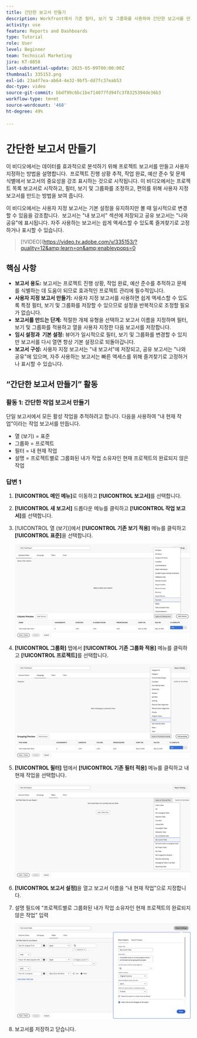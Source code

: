 ```yaml
---
title: 간단한 보고서 만들기
description: Workfront에서 기존 필터, 보기 및 그룹화를 사용하여 간단한 보고서를 만드는 방법을 알아봅니다.
activity: use
feature: Reports and Dashboards
type: Tutorial
role: User
level: Beginner
team: Technical Marketing
jira: KT-8858
last-substantial-update: 2025-05-09T00:00:00Z
thumbnail: 335153.png
exl-id: 23a4f7ea-ab64-4e32-9bf5-dd7fc37eab53
doc-type: video
source-git-commit: bbdf99c6bc1be714077fd94fc3f8325394de36b3
workflow-type: tm+mt
source-wordcount: '468'
ht-degree: 49%

---
```


# 간단한 보고서 만들기

이 비디오에서는 데이터를 효과적으로 분석하기 위해 프로젝트 보고서를 만들고 사용자 지정하는 방법을 설명합니다. &#x200B; 프로젝트 진행 상황 추적, 작업 완료, 예산 준수 및 문제 식별에서 보고서의 중요성을 강조 표시하는 것으로 시작됩니다. 이 비디오에서는 프로젝트 목록 보고서로 시작하고, 필터, 보기 및 그룹화를 조정하고, 편의를 위해 사용자 지정 보고서를 만드는 방법을 보여 줍니다. &#x200B; &#x200B;

이 비디오에서는 사용자 지정 보고서는 기본 설정을 유지하지만 볼 때 일시적으로 변경할 수 있음을 강조합니다. &#x200B; 보고서는 &quot;내 보고서&quot; 섹션에 저장되고 공유 보고서는 &quot;나와 공유&quot;에 표시됩니다&#x200B;. 자주 사용하는 보고서는 쉽게 액세스할 수 있도록 즐겨찾기로 고정하거나 표시할 수 있습니다. &#x200B;

>[!VIDEO](https://video.tv.adobe.com/v/335153/?quality=12&amp;learn=on&amp;enablevpops=0

## 핵심 사항


* **보고서 용도:** 보고서는 프로젝트 진행 상황, 작업 완료, 예산 준수를 추적하고 문제를 식별하는 데 도움이 되므로 효과적인 프로젝트 관리에 필수적입니다.
* **사용자 지정 보고서 만들기:** 사용자 지정 보고서를 사용하면 쉽게 액세스할 수 있도록 특정 필터, 보기 및 그룹화를 저장할 수 있으므로 설정을 반복적으로 조정할 필요가 없습니다. &#x200B;
* **보고서를 만드는 단계:** 적절한 개체 유형을 선택하고 보고서 이름을 지정하며 필터, 보기 및 그룹화를 적용하고 열을 사용자 지정한 다음 보고서를 저장합니다. &#x200B;
* **임시 설정과 &#x200B; 기본 설정:** 뷰어가 일시적으로 필터, 보기 및 그룹화를 변경할 수 있지만 보고서를 다시 열면 항상 기본 설정으로 되돌아갑니다. &#x200B;
* **보고서 구성:** 사용자 지정 보고서는 &quot;내 보고서&quot;에 저장되고, 공유 보고서는 &quot;나와 공유&quot;에 있으며, 자주 사용하는 보고서는 빠른 액세스를 위해 즐겨찾기로 고정하거나 표시할 수 있습니다. &#x200B;



## “간단한 보고서 만들기” 활동

### 활동 1: 간단한 작업 보고서 만들기

단일 보고서에서 모든 활성 작업을 추적하려고 합니다. 다음을 사용하여 “내 현재 작업”이라는 작업 보고서를 만듭니다.

* 열 (보기) = 표준
* 그룹화 = 프로젝트
* 필터 = 내 현재 작업
* 설명 = 프로젝트별로 그룹화된 내가 작업 소유자인 현재 프로젝트의 완료되지 않은 작업

### 답변 1

1. **[!UICONTROL 메인 메뉴]**&#x200B;로 이동하고 **[!UICONTROL 보고서]**&#x200B;를 선택합니다.
1. **[!UICONTROL 새 보고서]** 드롭다운 메뉴를 클릭하고 **[!UICONTROL 작업 보고서]**&#x200B;를 선택합니다.
1. [!UICONTROL 열 (보기)]에서 **[!UICONTROL 기존 보기 적용]** 메뉴를 클릭하고 **[!UICONTROL 표준]**&#x200B;을 선택합니다.

   ![작업 보고서에 열을 생성하는 화면 이미지](assets/simple-task-report-columns.png)

1. **[!UICONTROL 그룹화]** 탭에서 **[!UICONTROL 기존 그룹화 적용]** 메뉴를 클릭하고 **[!UICONTROL 프로젝트]**&#x200B;를 선택합니다.

   ![작업 보고서에 그룹화를 생성하는 화면 이미지](assets/simple-task-report-groupings.png)

1. **[!UICONTROL 필터]** 탭에서 **[!UICONTROL 기존 필터 적용]** 메뉴를 클릭하고 내 현재 작업을 선택합니다.

   ![작업 보고서에 필터를 생성하는 화면 이미지](assets/simple-task-report-filters.png)

1. **[!UICONTROL 보고서 설정]**&#x200B;을 열고 보고서 이름을 “내 현재 작업”으로 지정합니다.
1. 설명 필드에 “프로젝트별로 그룹화된 내가 작업 소유자인 현재 프로젝트의 완료되지 않은 작업” 입력

   ![작업 보고서의 보고서 설정 화면 이미지](assets/simple-task-report-report-settings.png)

1. 보고서를 저장하고 닫습니다.

